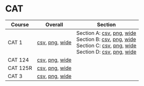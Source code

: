 # CAT

| Course | Overall | Section |
| ------ | ------- | ------- |
| CAT 1 | [csv](https://github.com/UCSD-Historical-Enrollment-Data/2022Fall/blob/main/overall/CAT%201.csv), [png](https://raw.githubusercontent.com/UCSD-Historical-Enrollment-Data/2022Fall/main/plot_overall/CAT%201.png), [wide](https://raw.githubusercontent.com/UCSD-Historical-Enrollment-Data/2022Fall/main/plot_overall_wide/CAT%201.png) | Section A: [csv](https://github.com/UCSD-Historical-Enrollment-Data/2022Fall/blob/main/section/CAT%201_A.csv), [png](https://raw.githubusercontent.com/UCSD-Historical-Enrollment-Data/2022Fall/main/plot_section/CAT%201_A.png), [wide](https://raw.githubusercontent.com/UCSD-Historical-Enrollment-Data/2022Fall/main/plot_section_wide/CAT%201_A.png)<br>Section B: [csv](https://github.com/UCSD-Historical-Enrollment-Data/2022Fall/blob/main/section/CAT%201_B.csv), [png](https://raw.githubusercontent.com/UCSD-Historical-Enrollment-Data/2022Fall/main/plot_section/CAT%201_B.png), [wide](https://raw.githubusercontent.com/UCSD-Historical-Enrollment-Data/2022Fall/main/plot_section_wide/CAT%201_B.png)<br>Section C: [csv](https://github.com/UCSD-Historical-Enrollment-Data/2022Fall/blob/main/section/CAT%201_C.csv), [png](https://raw.githubusercontent.com/UCSD-Historical-Enrollment-Data/2022Fall/main/plot_section/CAT%201_C.png), [wide](https://raw.githubusercontent.com/UCSD-Historical-Enrollment-Data/2022Fall/main/plot_section_wide/CAT%201_C.png)<br>Section D: [csv](https://github.com/UCSD-Historical-Enrollment-Data/2022Fall/blob/main/section/CAT%201_D.csv), [png](https://raw.githubusercontent.com/UCSD-Historical-Enrollment-Data/2022Fall/main/plot_section/CAT%201_D.png), [wide](https://raw.githubusercontent.com/UCSD-Historical-Enrollment-Data/2022Fall/main/plot_section_wide/CAT%201_D.png) |
| CAT 124 | [csv](https://github.com/UCSD-Historical-Enrollment-Data/2022Fall/blob/main/overall/CAT%20124.csv), [png](https://raw.githubusercontent.com/UCSD-Historical-Enrollment-Data/2022Fall/main/plot_overall/CAT%20124.png), [wide](https://raw.githubusercontent.com/UCSD-Historical-Enrollment-Data/2022Fall/main/plot_overall_wide/CAT%20124.png) |  |
| CAT 125R | [csv](https://github.com/UCSD-Historical-Enrollment-Data/2022Fall/blob/main/overall/CAT%20125R.csv), [png](https://raw.githubusercontent.com/UCSD-Historical-Enrollment-Data/2022Fall/main/plot_overall/CAT%20125R.png), [wide](https://raw.githubusercontent.com/UCSD-Historical-Enrollment-Data/2022Fall/main/plot_overall_wide/CAT%20125R.png) |  |
| CAT 3 | [csv](https://github.com/UCSD-Historical-Enrollment-Data/2022Fall/blob/main/overall/CAT%203.csv), [png](https://raw.githubusercontent.com/UCSD-Historical-Enrollment-Data/2022Fall/main/plot_overall/CAT%203.png), [wide](https://raw.githubusercontent.com/UCSD-Historical-Enrollment-Data/2022Fall/main/plot_overall_wide/CAT%203.png) |  |
